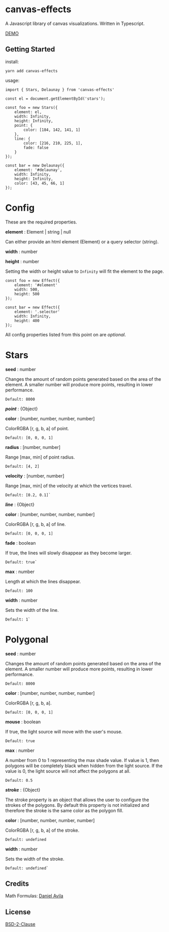 # canvas-effects

A Javascript library of canvas visualizations. Written in Typescript.

[DEMO](https://micahco.github.io/canvas-effects)

## Getting Started

install:

`yarn add canvas-effects`

usage:

```
import { Stars, Delaunay } from 'canvas-effects'

const el = document.getElementById('stars');

const foo = new Stars({
	element: el,
	width: Infinity,
	height: Infinity,
	point: {
		color: [184, 142, 141, 1]
	},
	line: {
		color: [216, 210, 225, 1],
		fade: false
	}
});

const bar = new Delaunay({
	element: '#delaunay',
	width: Infinity,
	height: Infinity,
	color: [43, 45, 66, 1]
});
```


# Config

These are the required properties.

**element** : Element | string | null

Can either provide an html element (Element) or a query selector (string).

**width** : number

**height** : number

Setting the width or height value to `Infinity` will fit the element to the page.

```
const foo = new Effect({
	element: '#element'
	width: 500,
	height: 500
});

const bar = new Effect({
	element: '.selector'
	width: Infinity,
	height: 400
});
```

All config properties listed from this point on are *optional*.


# Stars

**seed** : number

Changes the amount of random points generated based on the area of the element. A smaller number will produce more points, resulting in lower performance.

	Default: 8000


***point*** : {Object}

**color** : [number, number, number, number]

ColorRGBA [r, g, b, a] of point.

	Default: [0, 0, 0, 1]

**radius** : [number, number]

Range [max, min] of point radius.

	Default: [4, 2]

**velocity** : [number, number]

Range [max, min] of the velocity at which the vertices travel.

	Default: [0.2, 0.1]`


***line*** : {Object}

**color** : [number, number, number, number]

ColorRGBA [r, g, b, a] of line.

	Default: [0, 0, 0, 1]

**fade** : boolean

If true, the lines will slowly disappear as they become larger.

	Default: true`


**max** : number

Length at which the lines disappear.

	Default: 100

**width** : number

Sets the width of the line.

	Default: 1`


# Polygonal

**seed** : number

Changes the amount of random points generated based on the area of the element. A smaller number will produce more points, resulting in lower performance.

	Default: 8000

**color** : [number, number, number, number]

ColorRGBA [r, g, b, a].

	Default: [0, 0, 0, 1]

**mouse** : boolean

If true, the light source will move with the user's mouse.

	Default: true

**max** : number

A number from 0 to 1 representing the max shade value. If value is 1, then polygons will be completely black when hidden from the light source. If the value is 0, the light source will not affect the polygons at all.

	Default: 0.5

***stroke*** : {Object}

The stroke property is an object that allows the user to configure the strokes of the polygons. By default this property is not initialized and therefore the stroke is the same color as the polygon fill.

**color** : [number, number, number, number]

ColorRGBA [r, g, b, a] of the stroke.

	Default: undefined

**width** : number

Sets the width of the stroke.

	Default: undefined`


## Credits

Math Formulas: [Daniel Avila](https://github.com/danthecodingman)

## License

[BSD-2-Clause](LICENSE)
